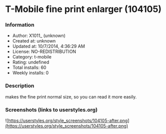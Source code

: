 # T-Mobile fine print enlarger (104105)

### Information
- Author: X1011_ (unknown)
- Created at: unknown
- Updated at: 10/7/2014, 4:36:29 AM
- License: NO-REDISTRIBUTION
- Category: t-mobile
- Rating: undefined
- Total installs: 60
- Weekly installs: 0


### Description
makes the fine print normal size, so you can read it more easily.


### Screenshots (links to userstyles.org)
![https://userstyles.org/style_screenshots/104105-after.png](https://userstyles.org/style_screenshots/104105-after.png)



